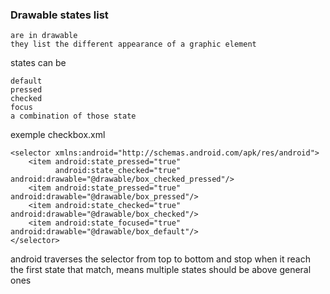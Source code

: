 ### Drawable states list

	are in drawable
	they list the different appearance of a graphic element

states can be

	default
	pressed
	checked
	focus
	a combination of those state
	
exemple checkbox.xml

	<selector xmlns:android="http://schemas.android.com/apk/res/android">
		<item android:state_pressed="true" 
			  android:state_checked="true"  android:drawable="@drawable/box_checked_pressed"/>
		<item android:state_pressed="true"  android:drawable="@drawable/box_pressed"/>
		<item android:state_checked="true"  android:drawable="@drawable/box_checked"/>
		<item android:state_focused="true"  android:drawable="@drawable/box_default"/>
	</selector>

android traverses the selector from top to bottom and stop when it reach the first state that match, means multiple states should be above general ones
